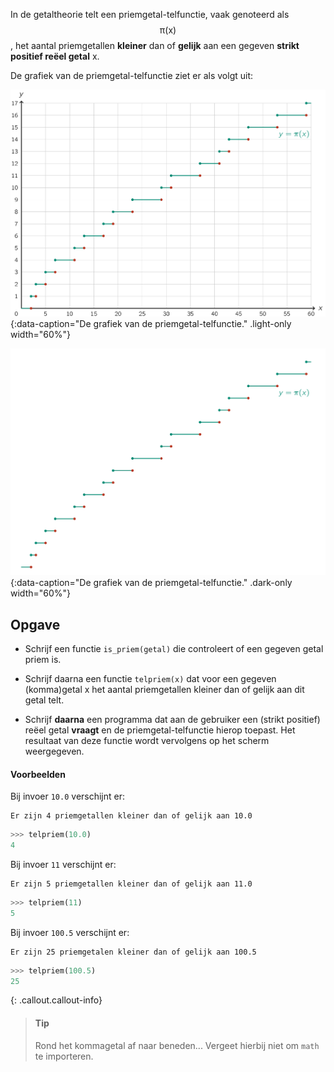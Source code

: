 In de getaltheorie telt een priemgetal-telfunctie, vaak genoteerd als $$\mathsf{\pi(x)}$$, het aantal priemgetallen **kleiner** dan of **gelijk** aan een gegeven **strikt positief reëel getal** x.

De grafiek van de priemgetal-telfunctie ziet er als volgt uit:

![De grafiek van de priemgetal-telfunctie.](media/image.png "De grafiek van de priemgetal-telfunctie."){:data-caption="De grafiek van de priemgetal-telfunctie." .light-only width="60%"}

![De grafiek van de priemgetal-telfunctie.](media/image_dark.png "De grafiek van de priemgetal-telfunctie."){:data-caption="De grafiek van de priemgetal-telfunctie." .dark-only width="60%"}

## Opgave

- Schrijf een functie `is_priem(getal)` die controleert of een gegeven getal priem is.

- Schrijf daarna een functie `telpriem(x)` dat voor een gegeven (komma)getal x het aantal priemgetallen kleiner dan of gelijk aan dit getal telt.

- Schrijf **daarna** een programma dat aan de gebruiker een (strikt positief) reëel getal **vraagt** en de priemgetal-telfunctie hierop toepast. Het resultaat van deze functie wordt vervolgens op het scherm weergegeven.

#### Voorbeelden

Bij invoer `10.0` verschijnt er:
```
Er zijn 4 priemgetallen kleiner dan of gelijk aan 10.0
```
```python
>>> telpriem(10.0)
4
```

Bij invoer `11` verschijnt er:
```
Er zijn 5 priemgetallen kleiner dan of gelijk aan 11.0
```
```python
>>> telpriem(11)
5
```

Bij invoer `100.5` verschijnt er:
```
Er zijn 25 priemgetalen kleiner dan of gelijk aan 100.5
```
```python
>>> telpriem(100.5)
25
```

{: .callout.callout-info}
> #### Tip
> Rond het kommagetal af naar beneden... Vergeet hierbij niet om `math` te importeren.
